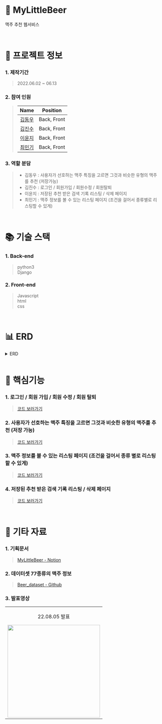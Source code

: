 # 🍻 MyLittleBeer

맥주 추천 웹서비스  

<br />

# 📃 프로젝트 정보

### 1. 제작기간

> 2022.06.02 ~ 06.13

### 2. 참여 인원

> |                    Name                    |  Position   |
> | :----------------------------------------: | :---------: |
> | [김동우](https://github.com/kimphysicsman) | Back, Front |
> |   [김진수](https://github.com/creamone)    | Back, Front |
> |     [이윤지](https://github.com/yunji3)    | Back, Front |
> |    [최민기](https://github.com/mankic)     | Back, Front |

### 3. 역할 분담

> - 김동우 : 사용자가 선호하는 맥주 특징을 고르면 그것과 비슷한 유형의 맥주를 추천 (저장가능)
> - 김진수 : 로그인 / 회원가입 / 회원수정 / 회원탈퇴
> - 이윤지 : 저장된 추천 받은 검색 기록 리스팅 / 삭제 페이지
> - 최민기 : 맥주 정보를 볼 수 있는 리스팅 페이지 (조건을 걸어서 종류별로 리스팅할 수 있게)

<br />

# 📚 기술 스택

### 1. Back-end

> python3  
> Django  

### 2. Front-end
  
> Javascript  
> html  
> css  

<br />

# 📊 ERD

<details>
<summary>ERD</summary>
<div markdown="1" style="padding-left: 15px;">
<img src="https://user-images.githubusercontent.com/52207954/186103086-b7e62343-69bb-46bb-af76-a888db74c8ef.png" width="800px"/>
</div>
</details>

<br />


# 🔑 핵심기능

### 1. 로그인 / 회원 가입 / 회원 수정 / 회원 탈퇴
 
> [코드 보러가기](https://github.com/nbcamp-AI-2-fantastic4/mylittlebeer/blob/255cda0b67fd3f3df6e6f222e926d4d24931adb1/user/views.py#L13)

### 2. 사용자가 선호하는 맥주 특징을 고르면 그것과 비슷한 유형의 맥주를 추천 (저장 가능)

> [코드 보러가기](https://github.com/nbcamp-AI-2-fantastic4/mylittlebeer/blob/255cda0b67fd3f3df6e6f222e926d4d24931adb1/recommend/views.py#L19)

### 3. 맥주 정보를 볼 수 있는 리스팅 페이지 (조건을 걸어서 종류 별로 리스팅 할 수 있게)

> [코드 보러가기](https://github.com/nbcamp-AI-2-fantastic4/mylittlebeer/blob/255cda0b67fd3f3df6e6f222e926d4d24931adb1/beer/views.py#L5)

### 4. 저장된 추천 받은 검색 기록 리스팅 / 삭제 페이지 
 
> [코드 보러가기](https://github.com/nbcamp-AI-2-fantastic4/mylittlebeer/blob/255cda0b67fd3f3df6e6f222e926d4d24931adb1/history/views.py#L8)

<br />

# 📕 기타 자료

### 1. 기획문서

> [MyLittleBeer - Notion](https://www.notion.so/kimphysicsman/MLB-MyLittleBeer-3c4edfa70eb24593ab1cc9b05f8e6e61)

### 2. 데이터셋 77종류의 맥주 정보

> [Beer_dataset - Github](https://github.com/ghgit1798/Crawling-Preprocessing/blob/main/CBF_Beer/%EB%A7%A5%EC%A3%BC_cbf_data.csv)

### 3. 발표영상

<table>
  <tbody>
      <td>
        <p align="center"> 22.08.05 발표 </p>
        <a href="https://www.youtube.com/watch?v=FcY93t-2oMI" title="MyLittleBeer 최종발표">
          <img align="center" src="https://user-images.githubusercontent.com/52207954/186103974-c47141f0-3084-4bbc-92c3-ec8f05fca9a6.png" width="300" >
        </a>
      </td>
  </tbody>
</table>
